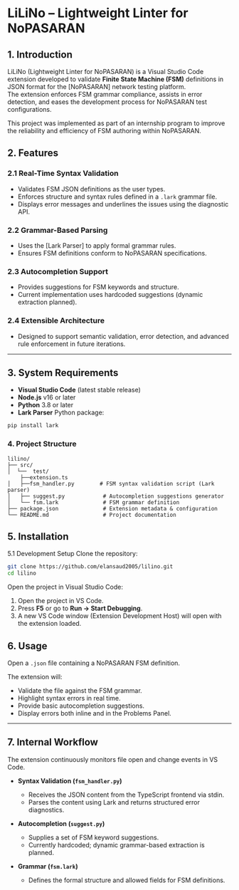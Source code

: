 # LiLiNo – Lightweight Linter for NoPASARAN

## 1. Introduction
LiLiNo (Lightweight Linter for NoPASARAN) is a Visual Studio Code extension developed to validate **Finite State Machine (FSM)** definitions in JSON format for the [NoPASARAN] network testing platform.  
The extension enforces FSM grammar compliance, assists in error detection, and eases the development process for NoPASARAN test configurations.

This project was implemented as part of an internship program to improve the reliability and efficiency of FSM authoring within NoPASARAN.


## 2. Features

### 2.1 Real-Time Syntax Validation
- Validates FSM JSON definitions as the user types.  
- Enforces structure and syntax rules defined in a `.lark` grammar file.  
- Displays error messages and underlines the issues using the diagnostic API.

### 2.2 Grammar-Based Parsing
- Uses the [Lark Parser] to apply formal grammar rules.  
- Ensures FSM definitions conform to NoPASARAN specifications.

### 2.3 Autocompletion Support
- Provides suggestions for FSM keywords and structure.  
- Current implementation uses hardcoded suggestions (dynamic extraction planned).

### 2.4 Extensible Architecture
- Designed to support semantic validation, error detection, and advanced rule enforcement in future iterations.

---

## 3. System Requirements
- **Visual Studio Code** (latest stable release)  
- **Node.js** v16 or later  
- **Python** 3.8 or later  
- **Lark Parser** Python package:
```bash
pip install lark

```
### 4. Project Structure
```
lilino/
├── src/
│  └──  test/
    ├──extension.ts
│   ├──fsm_handler.py        # FSM syntax validation script (Lark parser)
│   ├── suggest.py            # Autocompletion suggestions generator
│   └── fsm.lark              # FSM grammar definition
├── package.json              # Extension metadata & configuration
└── README.md                 # Project documentation
```
## 5. Installation
5.1 Development Setup
Clone the repository:

```bash
git clone https://github.com/elansaud2005/lilino.git
cd lilino
```
Open the project in Visual Studio Code:

1. Open the project in VS Code.
2. Press **F5** or go to **Run → Start Debugging**.
3. A new VS Code window (Extension Development Host) will open with the extension loaded.
   
## 6. Usage
Open a `.json` file containing a NoPASARAN FSM definition.

The extension will:
- Validate the file against the FSM grammar.  
- Highlight syntax errors in real time.  
- Provide basic autocompletion suggestions.  
- Display errors both inline and in the Problems Panel.  

---

## 7. Internal Workflow
The extension continuously monitors file open and change events in VS Code.

- **Syntax Validation (`fsm_handler.py`)**  
  - Receives the JSON content from the TypeScript frontend via stdin.  
  - Parses the content using Lark and returns structured error diagnostics.  

- **Autocompletion (`suggest.py`)**  
  - Supplies a set of FSM keyword suggestions.  
  - Currently hardcoded; dynamic grammar-based extraction is planned.  

- **Grammar (`fsm.lark`)**  
  - Defines the formal structure and allowed fields for FSM definitions.  
